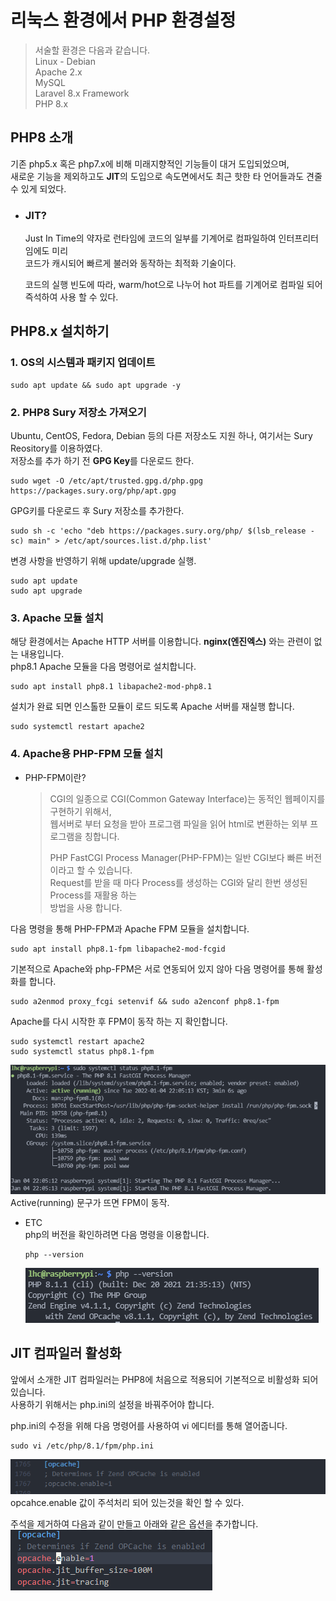 # 리눅스 환경에서 PHP 환경설정

> 서술할 환경은 다음과 같습니다.  
> Linux - Debian  
> Apache 2.x  
> MySQL  
> Laravel 8.x Framework  
> PHP 8.x  

## PHP8 소개 <a id="ch_1"></a>
기존 php5.x 혹은 php7.x에 비해 미래지향적인 기능들이 대거 도입되었으며,    
새로운 기능을 제외하고도 **JIT**의 도입으로 속도면에서도 최근 핫한 타 언어들과도 견줄 수 있게 되었다.  

- ### JIT?
    Just In Time의 약자로 런타임에 코드의 일부를 기계어로 컴파일하여 인터프리터임에도 미리  
    코드가 캐시되어 빠르게 불러와 동작하는 최적화 기술이다.

    코드의 실행 빈도에 따라, warm/hot으로 나누어 hot 파트를 기계어로 컴파일 되어 즉석하여 사용 할 수 있다.

## PHP8.x 설치하기
### 1. OS의 시스템과 패키지 업데이트
```shell
sudo apt update && sudo apt upgrade -y
``` 

### 2. PHP8 Sury 저장소 가져오기  
Ubuntu, CentOS, Fedora, Debian 등의 다른 저장소도 지원 하나, 여기서는 Sury Reository를 이용하였다.  
저장소를 추가 하기 전 **GPG Key**를 다운로드 한다.  

```shell
sudo wget -O /etc/apt/trusted.gpg.d/php.gpg https://packages.sury.org/php/apt.gpg
```

GPG키를 다운로드 후 Sury 저장소를 추가한다.

```shell
sudo sh -c 'echo "deb https://packages.sury.org/php/ $(lsb_release -sc) main" > /etc/apt/sources.list.d/php.list'
```

변경 사항을 반영하기 위해 update/upgrade 실행.

```shell
sudo apt update
sudo apt upgrade
``` 

### 3. Apache 모듈 설치
해당 환경에서는 Apache HTTP 서버를 이용합니다. 
**nginx(엔진엑스)** 와는 관련이 없는 내용입니다.  
php8.1 Apache 모듈을 다음 명령어로 설치합니다.

```shell
sudo apt install php8.1 libapache2-mod-php8.1
```

설치가 완료 되면 인스톨한 모듈이 로드 되도록 Apache 서버를 재실행 합니다.
```shell
sudo systemctl restart apache2
```
### 4. Apache용 PHP-FPM 모듈 설치
- PHP-FPM이란?

  >CGI의 일종으로 CGI(Common Gateway Interface)는 동적인 웹페이지를 구현하기 위해서,  
  >웹서버로 부터 요청을 받아 프로그램 파일을 읽어
  >html로 변환하는 외부 프로그램을 칭합니다.  
  >
  >PHP FastCGI Process Manager(PHP-FPM)는 일반 CGI보다 빠른 버전이라고 할 수 있습니다.  
  >Request를 받을 때 마다 Process를 생성하는 CGI와 달리 한번 생성된 Process를 재활용 하는  
  > 방법을 사용 합니다.

다음 명령을 통해 PHP-FPM과 Apache FPM 모듈을 설치합니다.
```shell
sudo apt install php8.1-fpm libapache2-mod-fcgid
```

기본적으로 Apache와 php-FPM은 서로 연동되어 있지 않아 다음 명령어를 통해 활성화를 합니다.
```shell
sudo a2enmod proxy_fcgi setenvif && sudo a2enconf php8.1-fpm
```

Apache를 다시 시작한 후 FPM이 동작 하는 지 확인합니다.
```shell
sudo systemctl restart apache2
sudo systemctl status php8.1-fpm
```
![fpm_status](./Picture/php_fpm_status.PNG)  
Active(running) 문구가 뜨면 FPM이 동작.  

* ETC   
    php의 버전을 확인하려면 다음 명령을 이용합니다.
    ```shell
    php --version
    ```

    ![php_version](./Picture/php_version.PNG)  

## JIT 컴파일러 활성화
앞에서 소개한 JIT 컴파일러는 PHP8에 처음으로 적용되어 기본적으로 비활성화 되어있습니다.  
사용하기 위해서는 php.ini의 설정을 바꿔주어야 합니다.

php.ini의 수정을 위해 다음 명령어를 사용하여 vi 에디터를 통해 열어줍니다.
```shell
sudo vi /etc/php/8.1/fpm/php.ini
```
![php_opcache](./Picture/php_ini_opcache.PNG)  
opcahce.enable 값이 주석처리 되어 있는것을 확인 할 수 있다.  

주석을 제거하여 다음과 같이 만들고 아래와 같은 옵션을 추가합니다.  
![php_jit](./Picture/php_jit_active.PNG)
